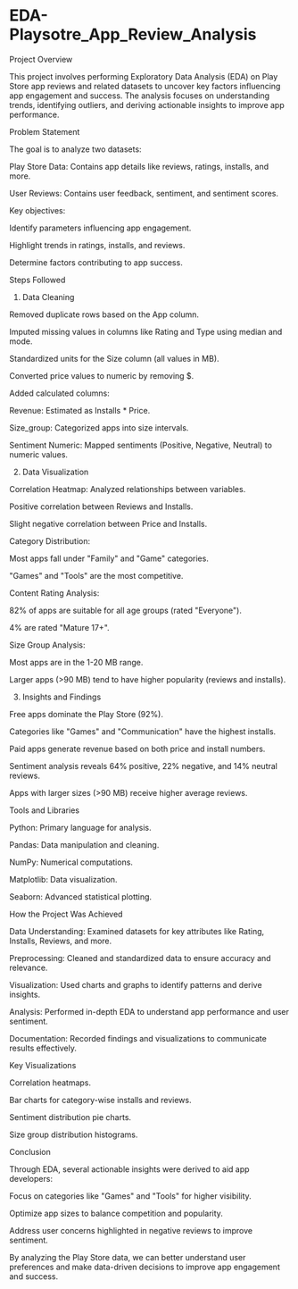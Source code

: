 # EDA-Playsotre_App_Review_Analysis

Project Overview

This project involves performing Exploratory Data Analysis (EDA) on Play Store app reviews and related datasets to uncover key factors influencing app engagement and success. The analysis focuses on understanding trends, identifying outliers, and deriving actionable insights to improve app performance.

Problem Statement

The goal is to analyze two datasets:

Play Store Data: Contains app details like reviews, ratings, installs, and more.

User Reviews: Contains user feedback, sentiment, and sentiment scores.

Key objectives:

Identify parameters influencing app engagement.

Highlight trends in ratings, installs, and reviews.

Determine factors contributing to app success.

Steps Followed

1. Data Cleaning

Removed duplicate rows based on the App column.

Imputed missing values in columns like Rating and Type using median and mode.

Standardized units for the Size column (all values in MB).

Converted price values to numeric by removing $.

Added calculated columns:

Revenue: Estimated as Installs * Price.

Size_group: Categorized apps into size intervals.

Sentiment Numeric: Mapped sentiments (Positive, Negative, Neutral) to numeric values.

2. Data Visualization

Correlation Heatmap: Analyzed relationships between variables.

Positive correlation between Reviews and Installs.

Slight negative correlation between Price and Installs.

Category Distribution:

Most apps fall under "Family" and "Game" categories.

"Games" and "Tools" are the most competitive.

Content Rating Analysis:

82% of apps are suitable for all age groups (rated "Everyone").

4% are rated "Mature 17+".

Size Group Analysis:

Most apps are in the 1-20 MB range.

Larger apps (>90 MB) tend to have higher popularity (reviews and installs).

3. Insights and Findings

Free apps dominate the Play Store (92%).

Categories like "Games" and "Communication" have the highest installs.

Paid apps generate revenue based on both price and install numbers.

Sentiment analysis reveals 64% positive, 22% negative, and 14% neutral reviews.

Apps with larger sizes (>90 MB) receive higher average reviews.

Tools and Libraries

Python: Primary language for analysis.

Pandas: Data manipulation and cleaning.

NumPy: Numerical computations.

Matplotlib: Data visualization.

Seaborn: Advanced statistical plotting.

How the Project Was Achieved

Data Understanding: Examined datasets for key attributes like Rating, Installs, Reviews, and more.

Preprocessing: Cleaned and standardized data to ensure accuracy and relevance.

Visualization: Used charts and graphs to identify patterns and derive insights.

Analysis: Performed in-depth EDA to understand app performance and user sentiment.

Documentation: Recorded findings and visualizations to communicate results effectively.

Key Visualizations

Correlation heatmaps.

Bar charts for category-wise installs and reviews.

Sentiment distribution pie charts.

Size group distribution histograms.

Conclusion

Through EDA, several actionable insights were derived to aid app developers:

Focus on categories like "Games" and "Tools" for higher visibility.

Optimize app sizes to balance competition and popularity.

Address user concerns highlighted in negative reviews to improve sentiment.

By analyzing the Play Store data, we can better understand user preferences and make data-driven decisions to improve app engagement and success.

